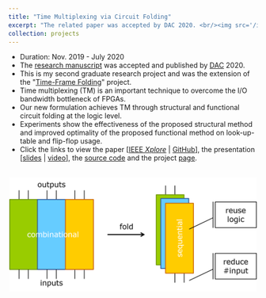 ```yaml
---
title: "Time Multiplexing via Circuit Folding"
excerpt: "The related paper was accepted by DAC 2020. <br/><img src='/images/tm.png' width='500'>"
collection: projects
---
```


* Duration: Nov. 2019 - July 2020
* The [research manuscript](https://po-chun-chien.github.io/publication/2020-07-timeMux) was accepted and published by [DAC](https://www.dac.com/) 2020.
* This is my second graduate research project and was the extension of the "[Time-Frame Folding](https://po-chun-chien.github.io/projects/3.tff)" project.
* Time multiplexing (TM) is an important technique to overcome the I/O bandwidth bottleneck of FPGAs.
* Our new formulation achieves TM through structural and functional circuit folding at the logic level.
* Experiments show the effectiveness of the proposed structural method and improved optimality of the proposed functional method on look-up-table and flip-flop usage.
* Click the links to view the paper [[IEEE *Xplore*](https://ieeexplore.ieee.org/document/9218552) &#124; [GitHub](http://po-chun-chien.github.io/files/papers/dac20_tm.pdf)], the presentation [[slides](http://po-chun-chien.github.io/files/slides/dac20_tm_slides.pdf) &#124; [video](https://drive.google.com/file/d/10DEV1OVY9kAqCohN_r78ly3z4wCUE18V/view?usp=sharing)], the [source code](https://github.com/NTU-ALComLab/ext-folding) and the project [page](https://po-chun-chien.github.io/projects/4.tm/).
<br/>
<center><img src='/images/tm.png' width='500'></center>